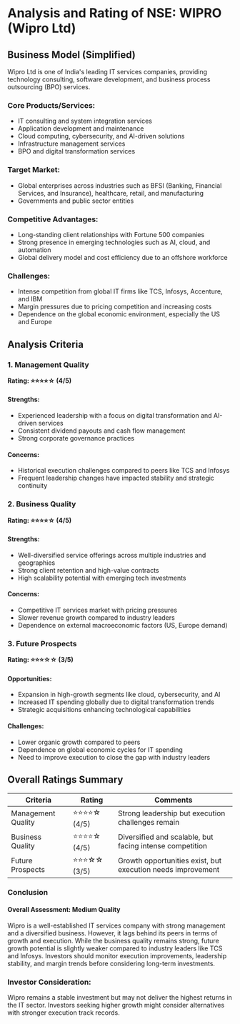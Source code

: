 # Analysis and Rating of NSE: WIPRO (Wipro Ltd)

## Business Model (Simplified)
Wipro Ltd is one of India's leading IT services companies, providing technology consulting, software development, and business process outsourcing (BPO) services.

### Core Products/Services:
- IT consulting and system integration services
- Application development and maintenance
- Cloud computing, cybersecurity, and AI-driven solutions
- Infrastructure management services
- BPO and digital transformation services

### Target Market:
- Global enterprises across industries such as BFSI (Banking, Financial Services, and Insurance), healthcare, retail, and manufacturing
- Governments and public sector entities

### Competitive Advantages:
- Long-standing client relationships with Fortune 500 companies
- Strong presence in emerging technologies such as AI, cloud, and automation
- Global delivery model and cost efficiency due to an offshore workforce

### Challenges:
- Intense competition from global IT firms like TCS, Infosys, Accenture, and IBM
- Margin pressures due to pricing competition and increasing costs
- Dependence on the global economic environment, especially the US and Europe

## Analysis Criteria

### 1. Management Quality
**Rating: ⭐⭐⭐⭐☆ (4/5)**

#### Strengths:
- Experienced leadership with a focus on digital transformation and AI-driven services
- Consistent dividend payouts and cash flow management
- Strong corporate governance practices

#### Concerns:
- Historical execution challenges compared to peers like TCS and Infosys
- Frequent leadership changes have impacted stability and strategic continuity

### 2. Business Quality
**Rating: ⭐⭐⭐⭐☆ (4/5)**

#### Strengths:
- Well-diversified service offerings across multiple industries and geographies
- Strong client retention and high-value contracts
- High scalability potential with emerging tech investments

#### Concerns:
- Competitive IT services market with pricing pressures
- Slower revenue growth compared to industry leaders
- Dependence on external macroeconomic factors (US, Europe demand)

### 3. Future Prospects
**Rating: ⭐⭐⭐☆☆ (3/5)**

#### Opportunities:
- Expansion in high-growth segments like cloud, cybersecurity, and AI
- Increased IT spending globally due to digital transformation trends
- Strategic acquisitions enhancing technological capabilities

#### Challenges:
- Lower organic growth compared to peers
- Dependence on global economic cycles for IT spending
- Need to improve execution to close the gap with industry leaders

## Overall Ratings Summary

| Criteria | Rating | Comments |
|----------|--------|------------|
| Management Quality | ⭐⭐⭐⭐☆ (4/5) | Strong leadership but execution challenges remain |
| Business Quality | ⭐⭐⭐⭐☆ (4/5) | Diversified and scalable, but facing intense competition |
| Future Prospects | ⭐⭐⭐☆☆ (3/5) | Growth opportunities exist, but execution needs improvement |

### Conclusion
#### **Overall Assessment: Medium Quality**
Wipro is a well-established IT services company with strong management and a diversified business. However, it lags behind its peers in terms of growth and execution. While the business quality remains strong, future growth potential is slightly weaker compared to industry leaders like TCS and Infosys. Investors should monitor execution improvements, leadership stability, and margin trends before considering long-term investments.

### **Investor Consideration:**
Wipro remains a stable investment but may not deliver the highest returns in the IT sector. Investors seeking higher growth might consider alternatives with stronger execution track records.

